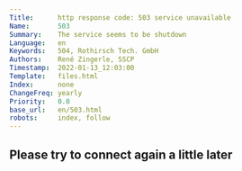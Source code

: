 ```yaml
---
Title:      http response code: 503 service unavailable
Name:       503
Summary:    The service seems to be shutdown
Language:   en
Keywords:   504, Rothirsch Tech. GmbH
Authors:    René Zingerle, SSCP
Timestamp:  2022-01-13_12:03:00
Template:   files.html
Index:      none
ChangeFreq: yearly
Priority:   0.0
base_url:   en/503.html
robots:     index, follow
---
```


## Please try to connect again a little later
